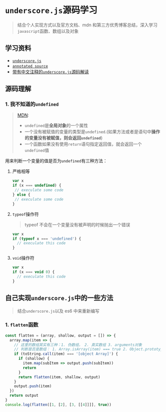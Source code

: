 # `underscore.js`源码学习

> 结合个人实现方式以及官方文档、mdn 和第三方优秀博客总结，深入学习`javascript`函数、数组以及对象

## 学习资料

- [`underscore.js`](https://underscorejs.org/#compact)
- [`annotated source`](https://underscorejs.org/docs/underscore.html)
- [带有中文注释的`underscore.js`源码解读](https://github.com/hanzichi/underscore-analysis/blob/master/underscore-1.8.3.js/underscore-1.8.3-analysis.js)

## 源码理解

### 1. 我不知道的`undefined`

> [MDN](https://developer.mozilla.org/zh-CN/docs/Web/JavaScript/Reference/Global_Objects/undefined):
>
> - `undefined`是**全局对象**的一个属性
> - 一个没有被赋值的变量的类型是`undefined`.(如果方法或者是语句中**操作的变量没有被赋值，则会返回`undefined`**)
> - 一个函数如果没有使用`return`语句指定返回值，就会返回一个`undefined`值

用来判断一个变量的值是否为`undefined`有三种方法：

1. 严格相等

   ```js
   var x
   if (x === undefined) {
   	// execulate some code
   } else {
   	// execulate some code
   }
   ```

2. `typeof`操作符

   > typeof 不会在一个变量没有被声明的时候抛出一个错误

    ```js
    var x
    if (typeof x === 'undefined') {
      // execulate this code
    }
    ```

3. `void`操作符

    ```js
    var x
    if (x === void 0) {
      // execulate this code
    }
    ```

## 自己实现`underscore.js`中的一些方法

> 结合`underscore.js`以及 es6 中来重新编写

### 1. `flatten`函数

```js
const flatten = (array, shallow, output = []) => {
  array.map(item => {
    // 这里的数组其实有三种：1. 伪数组， 2. 真实数组 3. arguments对象
    // 判断是否是数组： 1. Array.isArray(item) === true 2. Object.prototype.toString.call(item) === '[object Array]'
    if (toString.call(item) === '[object Array]') {
      if (shallow) {
        item.map(subItem => output.push(subItem))
        return
      }
      return flatten(item, shallow, output)
    }
    output.push(item)
  })
  return output
}
console.log(flatten([1, [2], [3, [[4]]]], true))
  ```
